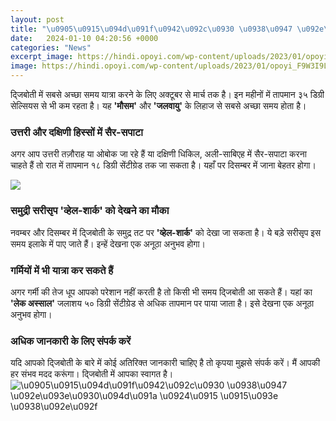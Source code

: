 ```yaml
---
layout: post
title: "\u0905\u0915\u094d\u091f\u0942\u092c\u0930 \u0938\u0947 \u092e\u093e\u0930\u094d\u091a \u0924\u0915 \u0915\u093e \u0938\u092e\u092f"
date:   2024-01-10 04:20:56 +0000
categories: "News"
excerpt_image: https://hindi.opoyi.com/wp-content/uploads/2023/01/opoyi_F9W3I9LeW1.jpg
image: https://hindi.opoyi.com/wp-content/uploads/2023/01/opoyi_F9W3I9LeW1.jpg
---
```


द्जिबोती में सबसे अच्छा समय यात्रा करने के लिए अक्टूबर से मार्च तक है। इन महीनों में तापमान ३५ डिग्री सेल्सियस से भी कम रहता है। यह **'मौसम'** और **'जलवायु'** के लिहाज से सबसे अच्छा समय होता है। 
### उत्तरी और दक्षिणी हिस्सों में सैर-सपाटा
अगर आप उत्तरी तज़ौराह या ओबोक जा रहे हैं या दक्षिणी धिकिल, अली-साबिएह में सैर-सपाटा करना चाहते हैं तो रात में तापमान १८ डिग्री सेंटीग्रेड तक जा सकता है। यहाँ पर दिसम्बर में जाना बेहतर होगा।

![](https://hindi.opoyi.com/wp-content/uploads/2023/01/opoyi_ZZw9dv7Hg.jpg)
### समुद्री सरीसृप **'व्हेल-शार्क'** को देखने का मौका 
नवम्बर और दिसम्बर में द्जिबोती के समुद्र तट पर **'व्हेल-शार्क'** को देखा जा सकता है। ये बड़े सरीसृप इस समय इलाके में पाए जाते हैं। इन्हें देखना एक अनूठा अनुभव होगा।
### गर्मियों में भी यात्रा कर सकते हैं
अगर गर्मी की तेज धूप आपको परेशान नहीं करती है तो किसी भी समय द्जिबोती आ सकते हैं। यहां का **'लेक अस्साल'** जलाशय ५० डिग्री सेंटीग्रेड से अधिक तापमान पर पाया जाता है। इसे देखना एक अनूठा अनुभव होगा।
### अधिक जानकारी के लिए संपर्क करें
यदि आपको द्जिबोती के बारे में कोई अतिरिक्त जानकारी चाहिए है तो कृपया मुझसे संपर्क करें। मैं आपकी हर संभव मदद करूंगा। द्जिबोती में आपका स्वागत है।
![\u0905\u0915\u094d\u091f\u0942\u092c\u0930 \u0938\u0947 \u092e\u093e\u0930\u094d\u091a \u0924\u0915 \u0915\u093e \u0938\u092e\u092f](https://hindi.opoyi.com/wp-content/uploads/2023/01/opoyi_F9W3I9LeW1.jpg)